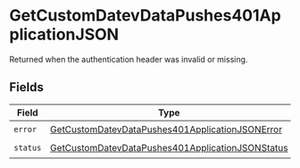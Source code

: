 # GetCustomDatevDataPushes401ApplicationJSON

Returned when the authentication header was invalid or missing.


## Fields

| Field                                                                                                                           | Type                                                                                                                            | Required                                                                                                                        | Description                                                                                                                     |
| ------------------------------------------------------------------------------------------------------------------------------- | ------------------------------------------------------------------------------------------------------------------------------- | ------------------------------------------------------------------------------------------------------------------------------- | ------------------------------------------------------------------------------------------------------------------------------- |
| `error`                                                                                                                         | [GetCustomDatevDataPushes401ApplicationJSONError](../../models/operations/getcustomdatevdatapushes401applicationjsonerror.md)   | :heavy_check_mark:                                                                                                              | N/A                                                                                                                             |
| `status`                                                                                                                        | [GetCustomDatevDataPushes401ApplicationJSONStatus](../../models/operations/getcustomdatevdatapushes401applicationjsonstatus.md) | :heavy_check_mark:                                                                                                              | N/A                                                                                                                             |